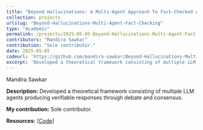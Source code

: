 ```yaml
---
title: "Beyond Hallucinations: A Multi-Agent Approach To Fact-Checked AI Knowledge"
collection: projects
urlslug: "Beyond-Hallucinations-Multi-Agent-Fact-Checking"
type: "Academic"
permalink: /projects/2025-05-05-Beyond-Hallucinations-Multi-Agent-Fact-Checking
contributors: "Mandira Sawkar"
contribution: "Sole contributor."
date: 2025-05-05
codeurl: 'https://github.com/mandira-sawkar/Beyond-Hallucinations-Multi-Agent-Fact-Checking'
excerpt: 'Developed a theoretical framework consisting of multiple LLM agents producing verifiable responses through debate and consensus.'
---
```


Mandira Sawkar

**Description:**
Developed a theoretical framework consisting of multiple LLM agents producing verifiable responses through debate and consensus.

**My contribution:**
Sole contributor.

**Resources:** [[Code](https://github.com/mandira-sawkar/Beyond-Hallucinations-Multi-Agent-Fact-Checking)]
